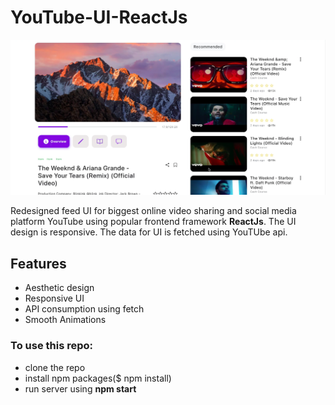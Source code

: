 # YouTube-UI-ReactJs
![Screenshot](https://github.com/AnshulRaghav/YouTube-UI/blob/master/Desktop%20UI.png)

Redesigned feed UI for biggest online video sharing and social media platform YouTube using popular frontend framework <b>ReactJs</b>.
The UI design is responsive.
The data for UI is fetched using YouTUbe api.

## Features
- Aesthetic design
- Responsive UI
- API consumption using fetch
- Smooth Animations

### To use this repo:
- clone the repo
- install npm packages($ npm install)
- run server using <b>npm start</b>
